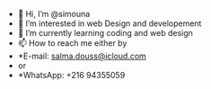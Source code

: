 - 👋 Hi, I’m @simouna
- 👀 I’m interested in web Design and developement
- 🌱 I’m currently learning coding and web design
- 📫 How to reach me either by 
- *E-mail: salma.douss@icloud.com
- or
- *WhatsApp: +216 94355059

<!---
simouna/simouna is a ✨ special ✨ repository because its `README.md` 
--->
